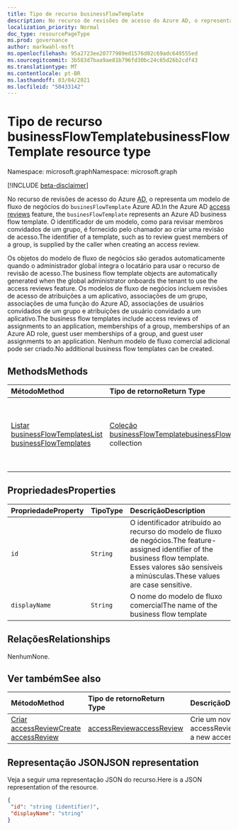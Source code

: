 ```yaml
---
title: Tipo de recurso businessFlowTemplate
description: No recurso de revisões de acesso do Azure AD, o representa um modelo de fluxo de negócios do `businesFlowTemplate` Azure AD. O identificador de um modelo, como para revisar membros convidados de um grupo, é fornecido pelo chamador ao criar uma revisão de acesso.
localization_priority: Normal
doc_type: resourcePageType
ms.prod: governance
author: markwahl-msft
ms.openlocfilehash: 95a2723ee20777989ed1576d02c69adc649555ed
ms.sourcegitcommit: 3b583d7baa9ae81b796fd30bc24c65d26b2cdf43
ms.translationtype: MT
ms.contentlocale: pt-BR
ms.lasthandoff: 03/04/2021
ms.locfileid: "50433142"
---
```

# <a name="businessflowtemplate-resource-type"></a><span data-ttu-id="d6d83-104">Tipo de recurso businessFlowTemplate</span><span class="sxs-lookup"><span data-stu-id="d6d83-104">businessFlowTemplate resource type</span></span>

<span data-ttu-id="d6d83-105">Namespace: microsoft.graph</span><span class="sxs-lookup"><span data-stu-id="d6d83-105">Namespace: microsoft.graph</span></span>

[!INCLUDE [beta-disclaimer](../../includes/beta-disclaimer.md)]

<span data-ttu-id="d6d83-106">No recurso de revisões de acesso do Azure [AD,](accessreviews-root.md) o representa um modelo de fluxo de negócios do `businesFlowTemplate` Azure AD.</span><span class="sxs-lookup"><span data-stu-id="d6d83-106">In the Azure AD [access reviews](accessreviews-root.md) feature, the `businesFlowTemplate` represents an Azure AD business flow template.</span></span> <span data-ttu-id="d6d83-107">O identificador de um modelo, como para revisar membros convidados de um grupo, é fornecido pelo chamador ao criar uma revisão de acesso.</span><span class="sxs-lookup"><span data-stu-id="d6d83-107">The identifier of a template, such as to review guest members of a group, is supplied by the caller when creating an access review.</span></span>

<span data-ttu-id="d6d83-108">Os objetos do modelo de fluxo de negócios são gerados automaticamente quando o administrador global integra o locatário para usar o recurso de revisão de acesso.</span><span class="sxs-lookup"><span data-stu-id="d6d83-108">The business flow template objects are automatically generated when the global administrator onboards the tenant to use the access reviews feature.</span></span>  <span data-ttu-id="d6d83-109">Os modelos de fluxo de negócios incluem revisões de acesso de atribuições a um aplicativo, associações de um grupo, associações de uma função do Azure AD, associações de usuários convidados de um grupo e atribuições de usuário convidado a um aplicativo.</span><span class="sxs-lookup"><span data-stu-id="d6d83-109">The business flow templates include access reviews of assignments to an application, memberships of a group, memberships of an Azure AD role, guest user memberships of a group, and guest user assignments to an application.</span></span> <span data-ttu-id="d6d83-110">Nenhum modelo de fluxo comercial adicional pode ser criado.</span><span class="sxs-lookup"><span data-stu-id="d6d83-110">No additional business flow templates can be created.</span></span>


## <a name="methods"></a><span data-ttu-id="d6d83-111">Methods</span><span class="sxs-lookup"><span data-stu-id="d6d83-111">Methods</span></span>

| <span data-ttu-id="d6d83-112">Método</span><span class="sxs-lookup"><span data-stu-id="d6d83-112">Method</span></span>           | <span data-ttu-id="d6d83-113">Tipo de retorno</span><span class="sxs-lookup"><span data-stu-id="d6d83-113">Return Type</span></span>    |<span data-ttu-id="d6d83-114">Descrição</span><span class="sxs-lookup"><span data-stu-id="d6d83-114">Description</span></span>|
|:---------------|:--------|:----------|
|[<span data-ttu-id="d6d83-115">Listar businessFlowTemplates</span><span class="sxs-lookup"><span data-stu-id="d6d83-115">List businessFlowTemplates</span></span>](../api/businessflowtemplate-list.md) | <span data-ttu-id="d6d83-116">[Coleção businessFlowTemplate](businessflowtemplate.md)</span><span class="sxs-lookup"><span data-stu-id="d6d83-116">[businessFlowTemplate](businessflowtemplate.md) collection</span></span>| <span data-ttu-id="d6d83-117">Obter os modelos de fluxo de negócios apropriados para acessar avaliações.</span><span class="sxs-lookup"><span data-stu-id="d6d83-117">Get the business flow templates appropriate to access reviews.</span></span>|

## <a name="properties"></a><span data-ttu-id="d6d83-118">Propriedades</span><span class="sxs-lookup"><span data-stu-id="d6d83-118">Properties</span></span>
| <span data-ttu-id="d6d83-119">Propriedade</span><span class="sxs-lookup"><span data-stu-id="d6d83-119">Property</span></span>     | <span data-ttu-id="d6d83-120">Tipo</span><span class="sxs-lookup"><span data-stu-id="d6d83-120">Type</span></span>   |<span data-ttu-id="d6d83-121">Descrição</span><span class="sxs-lookup"><span data-stu-id="d6d83-121">Description</span></span>|
|:---------------|:--------|:----------|
| `id`                     |`String`                | <span data-ttu-id="d6d83-122">O identificador atribuído ao recurso do modelo de fluxo de negócios.</span><span class="sxs-lookup"><span data-stu-id="d6d83-122">The feature-assigned identifier of the business flow template.</span></span> <span data-ttu-id="d6d83-123">Esses valores são sensíveis a minúsculas.</span><span class="sxs-lookup"><span data-stu-id="d6d83-123">These values are case sensitive.</span></span>                                      |
| `displayName`            |`String`                | <span data-ttu-id="d6d83-124">O nome do modelo de fluxo comercial</span><span class="sxs-lookup"><span data-stu-id="d6d83-124">The name of the business flow template</span></span>                                                             |


## <a name="relationships"></a><span data-ttu-id="d6d83-125">Relações</span><span class="sxs-lookup"><span data-stu-id="d6d83-125">Relationships</span></span>

<span data-ttu-id="d6d83-126">Nenhum</span><span class="sxs-lookup"><span data-stu-id="d6d83-126">None.</span></span>

## <a name="see-also"></a><span data-ttu-id="d6d83-127">Ver também</span><span class="sxs-lookup"><span data-stu-id="d6d83-127">See also</span></span>

| <span data-ttu-id="d6d83-128">Método</span><span class="sxs-lookup"><span data-stu-id="d6d83-128">Method</span></span>           | <span data-ttu-id="d6d83-129">Tipo de retorno</span><span class="sxs-lookup"><span data-stu-id="d6d83-129">Return Type</span></span>    |<span data-ttu-id="d6d83-130">Descrição</span><span class="sxs-lookup"><span data-stu-id="d6d83-130">Description</span></span>|
|:---------------|:--------|:----------|
|[<span data-ttu-id="d6d83-131">Criar accessReview</span><span class="sxs-lookup"><span data-stu-id="d6d83-131">Create accessReview</span></span>](../api/accessreview-create.md) | [<span data-ttu-id="d6d83-132">accessReview</span><span class="sxs-lookup"><span data-stu-id="d6d83-132">accessReview</span></span>](accessreview.md) |   <span data-ttu-id="d6d83-133">Crie um novo accessReview.</span><span class="sxs-lookup"><span data-stu-id="d6d83-133">Create a new accessReview.</span></span> |


## <a name="json-representation"></a><span data-ttu-id="d6d83-134">Representação JSON</span><span class="sxs-lookup"><span data-stu-id="d6d83-134">JSON representation</span></span>

<span data-ttu-id="d6d83-135">Veja a seguir uma representação JSON do recurso.</span><span class="sxs-lookup"><span data-stu-id="d6d83-135">Here is a JSON representation of the resource.</span></span>

<!-- {
  "blockType": "resource",
  "optionalProperties": [

  ],
  "@odata.type": "microsoft.graph.businessFlowTemplate"
}-->

```json
{
 "id": "string (identifier)",
 "displayName": "string"
}

```

<!--
{
  "type": "#page.annotation",
  "description": "businessFlowTemplate resource",
  "keywords": "",
  "section": "documentation",
  "tocPath": "",
  "suppressions": []
}
-->


